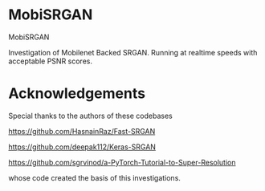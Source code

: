 # MobiSRGAN
MobiSRGAN

Investigation of Mobilenet Backed SRGAN. Running at realtime speeds with acceptable PSNR scores. 


# Acknowledgements 

Special thanks to the authors of these codebases 

https://github.com/HasnainRaz/Fast-SRGAN

https://github.com/deepak112/Keras-SRGAN 

https://github.com/sgrvinod/a-PyTorch-Tutorial-to-Super-Resolution

whose code created the basis of this investigations. 

